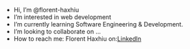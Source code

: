 - Hi, I’m @florent-haxhiu
- I’m interested in web development
- I’m currently learning Software Engineering & Development.
- I’m looking to collaborate on ...
- How to reach me: Florent Haxhiu on:[LinkedIn](https://www.linkedin.com/in/florenthaxhiu/)

<!---
florent-haxhiu/florent-haxhiu is a ✨ special ✨ repository because its `README.md` (this file) appears on your GitHub profile.
You can click the Preview link to take a look at your changes.
--->

